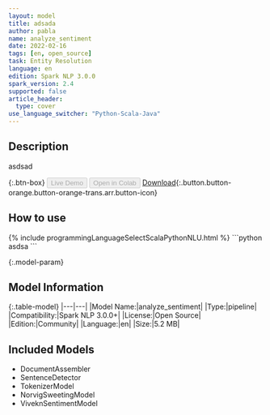 ```yaml
---
layout: model
title: adsada
author: pabla
name: analyze_sentiment
date: 2022-02-16
tags: [en, open_source]
task: Entity Resolution
language: en
edition: Spark NLP 3.0.0
spark_version: 2.4
supported: false
article_header:
  type: cover
use_language_switcher: "Python-Scala-Java"
---
```


## Description

asdsad

{:.btn-box}
<button class="button button-orange" disabled>Live Demo</button>
<button class="button button-orange" disabled>Open in Colab</button>
[Download](https://s3.amazonaws.com/models-hub-community/pabla/analyze_sentiment_en_3.0.0_2.4_1645013152713.zip){:.button.button-orange.button-orange-trans.arr.button-icon}

## How to use



<div class="tabs-box" markdown="1">
{% include programmingLanguageSelectScalaPythonNLU.html %}
```python
asdsa
```

</div>

{:.model-param}
## Model Information

{:.table-model}
|---|---|
|Model Name:|analyze_sentiment|
|Type:|pipeline|
|Compatibility:|Spark NLP 3.0.0+|
|License:|Open Source|
|Edition:|Community|
|Language:|en|
|Size:|5.2 MB|

## Included Models

- DocumentAssembler
- SentenceDetector
- TokenizerModel
- NorvigSweetingModel
- ViveknSentimentModel